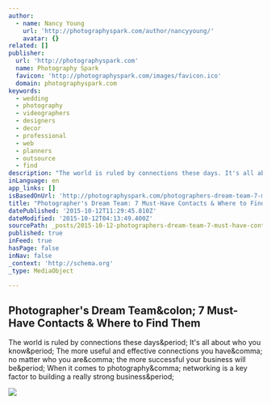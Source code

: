 ```yaml
---
author:
  - name: Nancy Young
    url: 'http://photographyspark.com/author/nancyyoung/'
    avatar: {}
related: []
publisher:
  url: 'http://photographyspark.com'
  name: Photography Spark
  favicon: 'http://photographyspark.com/images/favicon.ico'
  domain: photographyspark.com
keywords:
  - wedding
  - photography
  - videographers
  - designers
  - decor
  - professional
  - web
  - planners
  - outsource
  - find
description: "The world is ruled by connections these days. It's all about who you know. The more useful and effective connections you have, no matter who you are, the more successful your business will be. When it comes to photography, networking is a key factor to building a really strong business."
inLanguage: en
app_links: []
isBasedOnUrl: 'http://photographyspark.com/photographers-dream-team-7-must-have-contacts-where-to-find-them/'
title: "Photographer's Dream Team: 7 Must-Have Contacts & Where to Find Them"
datePublished: '2015-10-12T11:29:45.810Z'
dateModified: '2015-10-12T04:13:49.400Z'
sourcePath: _posts/2015-10-12-photographers-dream-team-7-must-have-contacts-and-where-to-f.md
published: true
inFeed: true
hasPage: false
inNav: false
_context: 'http://schema.org'
_type: MediaObject

---
```

<article style=""><h1>Photographer's Dream Team&amp;colon; 7 Must-Have Contacts &amp; Where to Find Them</h1><p>The world is ruled by connections these days&amp;period; It's all about who you know&amp;period; The more useful and effective connections you have&amp;comma; no matter who you are&amp;comma; the more successful your business will be&amp;period; When it comes to photography&amp;comma; networking is a key factor to building a really strong business&amp;period;</p><img src="http://photographyspark.com/images/vendor-network-thumb.jpg" /></article>